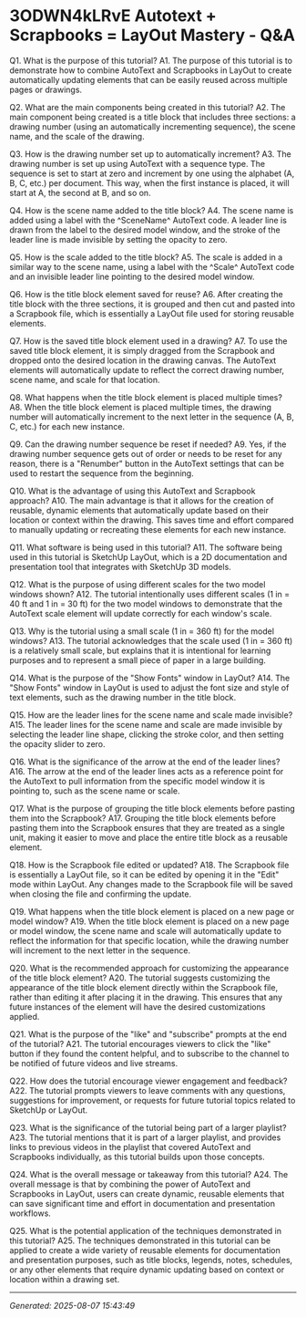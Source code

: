# 3ODWN4kLRvE Autotext + Scrapbooks = LayOut Mastery - Q&A

Q1. What is the purpose of this tutorial?
A1. The purpose of this tutorial is to demonstrate how to combine AutoText and Scrapbooks in LayOut to create automatically updating elements that can be easily reused across multiple pages or drawings.

Q2. What are the main components being created in this tutorial?
A2. The main component being created is a title block that includes three sections: a drawing number (using an automatically incrementing sequence), the scene name, and the scale of the drawing.

Q3. How is the drawing number set up to automatically increment?
A3. The drawing number is set up using AutoText with a sequence type. The sequence is set to start at zero and increment by one using the alphabet (A, B, C, etc.) per document. This way, when the first instance is placed, it will start at A, the second at B, and so on.

Q4. How is the scene name added to the title block?
A4. The scene name is added using a label with the ^SceneName^ AutoText code. A leader line is drawn from the label to the desired model window, and the stroke of the leader line is made invisible by setting the opacity to zero.

Q5. How is the scale added to the title block?
A5. The scale is added in a similar way to the scene name, using a label with the ^Scale^ AutoText code and an invisible leader line pointing to the desired model window.

Q6. How is the title block element saved for reuse?
A6. After creating the title block with the three sections, it is grouped and then cut and pasted into a Scrapbook file, which is essentially a LayOut file used for storing reusable elements.

Q7. How is the saved title block element used in a drawing?
A7. To use the saved title block element, it is simply dragged from the Scrapbook and dropped onto the desired location in the drawing canvas. The AutoText elements will automatically update to reflect the correct drawing number, scene name, and scale for that location.

Q8. What happens when the title block element is placed multiple times?
A8. When the title block element is placed multiple times, the drawing number will automatically increment to the next letter in the sequence (A, B, C, etc.) for each new instance.

Q9. Can the drawing number sequence be reset if needed?
A9. Yes, if the drawing number sequence gets out of order or needs to be reset for any reason, there is a "Renumber" button in the AutoText settings that can be used to restart the sequence from the beginning.

Q10. What is the advantage of using this AutoText and Scrapbook approach?
A10. The main advantage is that it allows for the creation of reusable, dynamic elements that automatically update based on their location or context within the drawing. This saves time and effort compared to manually updating or recreating these elements for each new instance.

Q11. What software is being used in this tutorial?
A11. The software being used in this tutorial is SketchUp LayOut, which is a 2D documentation and presentation tool that integrates with SketchUp 3D models.

Q12. What is the purpose of using different scales for the two model windows shown?
A12. The tutorial intentionally uses different scales (1 in = 40 ft and 1 in = 30 ft) for the two model windows to demonstrate that the AutoText scale element will update correctly for each window's scale.

Q13. Why is the tutorial using a small scale (1 in = 360 ft) for the model windows?
A13. The tutorial acknowledges that the scale used (1 in = 360 ft) is a relatively small scale, but explains that it is intentional for learning purposes and to represent a small piece of paper in a large building.

Q14. What is the purpose of the "Show Fonts" window in LayOut?
A14. The "Show Fonts" window in LayOut is used to adjust the font size and style of text elements, such as the drawing number in the title block.

Q15. How are the leader lines for the scene name and scale made invisible?
A15. The leader lines for the scene name and scale are made invisible by selecting the leader line shape, clicking the stroke color, and then setting the opacity slider to zero.

Q16. What is the significance of the arrow at the end of the leader lines?
A16. The arrow at the end of the leader lines acts as a reference point for the AutoText to pull information from the specific model window it is pointing to, such as the scene name or scale.

Q17. What is the purpose of grouping the title block elements before pasting them into the Scrapbook?
A17. Grouping the title block elements before pasting them into the Scrapbook ensures that they are treated as a single unit, making it easier to move and place the entire title block as a reusable element.

Q18. How is the Scrapbook file edited or updated?
A18. The Scrapbook file is essentially a LayOut file, so it can be edited by opening it in the "Edit" mode within LayOut. Any changes made to the Scrapbook file will be saved when closing the file and confirming the update.

Q19. What happens when the title block element is placed on a new page or model window?
A19. When the title block element is placed on a new page or model window, the scene name and scale will automatically update to reflect the information for that specific location, while the drawing number will increment to the next letter in the sequence.

Q20. What is the recommended approach for customizing the appearance of the title block element?
A20. The tutorial suggests customizing the appearance of the title block element directly within the Scrapbook file, rather than editing it after placing it in the drawing. This ensures that any future instances of the element will have the desired customizations applied.

Q21. What is the purpose of the "like" and "subscribe" prompts at the end of the tutorial?
A21. The tutorial encourages viewers to click the "like" button if they found the content helpful, and to subscribe to the channel to be notified of future videos and live streams.

Q22. How does the tutorial encourage viewer engagement and feedback?
A22. The tutorial prompts viewers to leave comments with any questions, suggestions for improvement, or requests for future tutorial topics related to SketchUp or LayOut.

Q23. What is the significance of the tutorial being part of a larger playlist?
A23. The tutorial mentions that it is part of a larger playlist, and provides links to previous videos in the playlist that covered AutoText and Scrapbooks individually, as this tutorial builds upon those concepts.

Q24. What is the overall message or takeaway from this tutorial?
A24. The overall message is that by combining the power of AutoText and Scrapbooks in LayOut, users can create dynamic, reusable elements that can save significant time and effort in documentation and presentation workflows.

Q25. What is the potential application of the techniques demonstrated in this tutorial?
A25. The techniques demonstrated in this tutorial can be applied to create a wide variety of reusable elements for documentation and presentation purposes, such as title blocks, legends, notes, schedules, or any other elements that require dynamic updating based on context or location within a drawing set.

---
*Generated: 2025-08-07 15:43:49*
